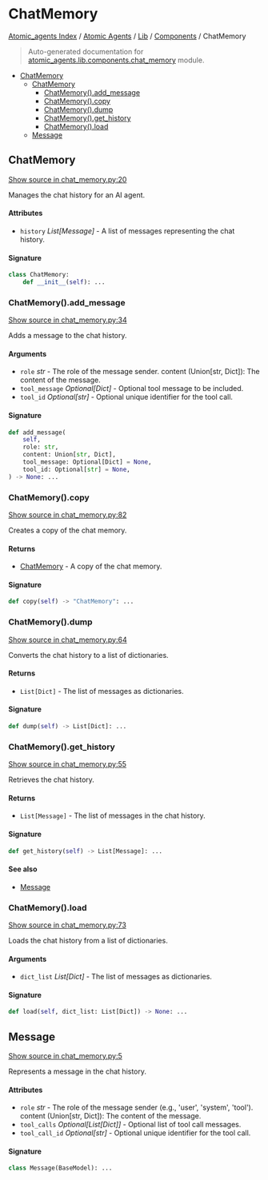 # ChatMemory

[Atomic_agents Index](../../../README.md#atomic_agents-index) / [Atomic Agents](../../index.md#atomic-agents) / [Lib](../index.md#lib) / [Components](./index.md#components) / ChatMemory

> Auto-generated documentation for [atomic_agents.lib.components.chat_memory](../../../../atomic_agents/lib/components/chat_memory.py) module.

- [ChatMemory](#chatmemory)
  - [ChatMemory](#chatmemory-1)
    - [ChatMemory().add_message](#chatmemory()add_message)
    - [ChatMemory().copy](#chatmemory()copy)
    - [ChatMemory().dump](#chatmemory()dump)
    - [ChatMemory().get_history](#chatmemory()get_history)
    - [ChatMemory().load](#chatmemory()load)
  - [Message](#message)

## ChatMemory

[Show source in chat_memory.py:20](../../../../atomic_agents/lib/components/chat_memory.py#L20)

Manages the chat history for an AI agent.

#### Attributes

- `history` *List[Message]* - A list of messages representing the chat history.

#### Signature

```python
class ChatMemory:
    def __init__(self): ...
```

### ChatMemory().add_message

[Show source in chat_memory.py:34](../../../../atomic_agents/lib/components/chat_memory.py#L34)

Adds a message to the chat history.

#### Arguments

- `role` *str* - The role of the message sender.
content (Union[str, Dict]): The content of the message.
- `tool_message` *Optional[Dict]* - Optional tool message to be included.
- `tool_id` *Optional[str]* - Optional unique identifier for the tool call.

#### Signature

```python
def add_message(
    self,
    role: str,
    content: Union[str, Dict],
    tool_message: Optional[Dict] = None,
    tool_id: Optional[str] = None,
) -> None: ...
```

### ChatMemory().copy

[Show source in chat_memory.py:82](../../../../atomic_agents/lib/components/chat_memory.py#L82)

Creates a copy of the chat memory.

#### Returns

- [ChatMemory](#chatmemory) - A copy of the chat memory.

#### Signature

```python
def copy(self) -> "ChatMemory": ...
```

### ChatMemory().dump

[Show source in chat_memory.py:64](../../../../atomic_agents/lib/components/chat_memory.py#L64)

Converts the chat history to a list of dictionaries.

#### Returns

- `List[Dict]` - The list of messages as dictionaries.

#### Signature

```python
def dump(self) -> List[Dict]: ...
```

### ChatMemory().get_history

[Show source in chat_memory.py:55](../../../../atomic_agents/lib/components/chat_memory.py#L55)

Retrieves the chat history.

#### Returns

- `List[Message]` - The list of messages in the chat history.

#### Signature

```python
def get_history(self) -> List[Message]: ...
```

#### See also

- [Message](#message)

### ChatMemory().load

[Show source in chat_memory.py:73](../../../../atomic_agents/lib/components/chat_memory.py#L73)

Loads the chat history from a list of dictionaries.

#### Arguments

- `dict_list` *List[Dict]* - The list of messages as dictionaries.

#### Signature

```python
def load(self, dict_list: List[Dict]) -> None: ...
```



## Message

[Show source in chat_memory.py:5](../../../../atomic_agents/lib/components/chat_memory.py#L5)

Represents a message in the chat history.

#### Attributes

- `role` *str* - The role of the message sender (e.g., 'user', 'system', 'tool').
content (Union[str, Dict]): The content of the message.
- `tool_calls` *Optional[List[Dict]]* - Optional list of tool call messages.
- `tool_call_id` *Optional[str]* - Optional unique identifier for the tool call.

#### Signature

```python
class Message(BaseModel): ...
```